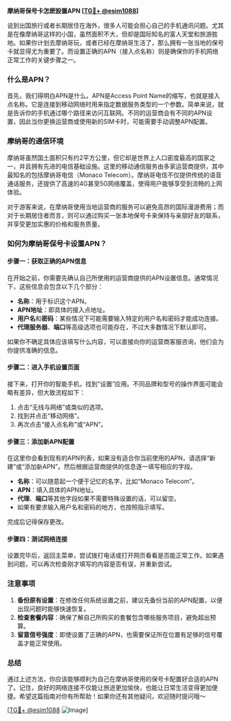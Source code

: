 **摩纳哥保号卡怎麽設置APN [[TG💪+ @esim1088](https://t.me/s/esim1088)]**

说到出国旅行或者长期居住在海外，很多人可能会担心自己的手机通讯问题。尤其是在像摩纳哥这样的小国，虽然面积不大，但却是国际知名的富人天堂和旅游胜地。如果你计划去摩纳哥玩，或者已经在摩纳哥生活了，那么拥有一张当地的保号卡就显得尤为重要了。而设置正确的APN（接入点名称）则是确保你的手机网络正常工作的关键步骤之一。

### 什么是APN？

首先，我们得明白APN是什么。APN是Access Point Name的缩写，也就是接入点名称。它是连接到移动网络时用来指定数据服务类型的一个参数。简单来说，就是告诉你的手机通过哪个路径来访问互联网。不同的运营商会有不同的APN设置，因此当你更换运营商或使用新的SIM卡时，可能需要手动调整APN配置。

### 摩纳哥的通信环境

摩纳哥虽然国土面积只有约2平方公里，但它却是世界上人口密度最高的国家之一，并且拥有先进的电信基础设施。这里的移动通信服务由多家运营商提供，其中最知名的包括摩纳哥电信（Monaco Telecom）。摩纳哥电信不仅提供传统的语音通话服务，还提供了高速的4G甚至5G网络覆盖，使得用户能够享受到流畅的上网体验。

对于游客来说，在摩纳哥使用当地运营商的服务可以避免高昂的国际漫游费用；而对于长期居住者而言，则可以通过购买一张本地保号卡来保持与亲朋好友的联系，并享受更加实惠的价格和服务质量。

### 如何为摩纳哥保号卡设置APN？

#### 步骤一：获取正确的APN信息
在开始之前，你需要先确认自己所使用的运营商提供的APN设置信息。通常情况下，这些信息会包含以下几个部分：
- **名称**：用于标识这个APN。
- **APN地址**：即具体的接入点地址。
- **用户名**和**密码**：某些情况下可能需要输入特定的用户名和密码才能成功连接。
- **代理服务器**、**端口**等高级选项也可能存在，不过大多数情况下默认即可。

如果你不确定具体应该填写什么内容，可以直接向你的运营商客服咨询，他们会为你提供准确的信息。

#### 步骤二：进入手机设置页面
接下来，打开你的智能手机，找到“设置”应用。不同品牌和型号的操作界面可能会略有差异，但大致流程如下：

1. 点击“无线与网络”或类似的选项。
2. 找到并点击“移动网络”。
3. 再次点击“接入点名称”或“APN”。

#### 步骤三：添加新APN配置
在这里你会看到现有的APN列表，如果没有适合你当前使用的APN，请选择“新建”或“添加新APN”。然后根据运营商提供的信息逐一填写相应的字段。

- **名称**：可以随意起一个便于记忆的名字，比如“Monaco Telecom”。
- **APN**：填入具体的APN地址。
- **代理**、**端口**等其他字段如果不需要特殊设置的话，可以留空。
- 如果有要求输入用户名和密码的地方，也按照指示填写。

完成后记得保存更改。

#### 步骤四：测试网络连接
设置完毕后，返回主菜单，尝试拨打电话或打开网页看看是否能正常工作。如果遇到问题，可以再次检查刚才填写的内容是否有误，并重新尝试。

### 注意事项

1. **备份原有设置**：在修改任何系统设置之前，建议先备份当前的APN配置，以便出现问题时能够快速恢复。
2. **检查套餐内容**：确保了解自己所购买的套餐包含哪些服务项目，避免超出预算。
3. **留意信号强度**：即使设置了正确的APN，也需要保证所在位置有足够的信号覆盖才能正常使用。

### 总结

通过上述方法，你应该能够顺利为自己在摩纳哥使用的保号卡配置好合适的APN了。记住，良好的网络连接不仅能让旅途更加愉快，也能让日常生活变得更加便捷。希望这篇指南对你有所帮助！如果你还有其他疑问，欢迎随时提问哦～

[[TG💪+ @esim1088](https://t.me/s/esim1088) ![Image](https://i.postimg.cc/4NQfJmqS/Snipaste-2025-05-13-00-14-12.png)]